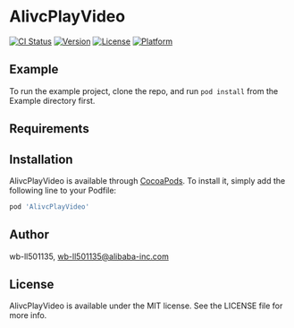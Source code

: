 # AlivcPlayVideo

[![CI Status](https://img.shields.io/travis/wb-ll501135/AlivcPlayVideo.svg?style=flat)](https://travis-ci.org/wb-ll501135/AlivcPlayVideo)
[![Version](https://img.shields.io/cocoapods/v/AlivcPlayVideo.svg?style=flat)](https://cocoapods.org/pods/AlivcPlayVideo)
[![License](https://img.shields.io/cocoapods/l/AlivcPlayVideo.svg?style=flat)](https://cocoapods.org/pods/AlivcPlayVideo)
[![Platform](https://img.shields.io/cocoapods/p/AlivcPlayVideo.svg?style=flat)](https://cocoapods.org/pods/AlivcPlayVideo)

## Example

To run the example project, clone the repo, and run `pod install` from the Example directory first.

## Requirements

## Installation

AlivcPlayVideo is available through [CocoaPods](https://cocoapods.org). To install
it, simply add the following line to your Podfile:

```ruby
pod 'AlivcPlayVideo'
```

## Author

wb-ll501135, wb-ll501135@alibaba-inc.com

## License

AlivcPlayVideo is available under the MIT license. See the LICENSE file for more info.

